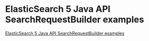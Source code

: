 # ElasticSearch 5 Java API SearchRequestBuilder examples

[ElasticSearch 5 Java API SearchRequestBuilder examples](http://newtutorials.org/java/elasticsearch-5-java-api-searchrequestbuilder-examples)

